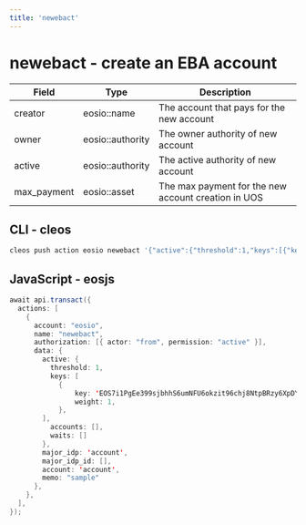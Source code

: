 ```yaml
---
title: 'newebact'
---
```


# newebact - create an EBA account

| Field       | Type             | Description                                         |
| ----------- | ---------------- | --------------------------------------------------- |
| creator     | eosio::name      | The account that pays for the new account           |
| owner       | eosio::authority | The owner authority of new account                  |
| active      | eosio::authority | The active authority of new account                 |
| max_payment | eosio::asset     | The max payment for the new account creation in UOS |

## CLI - cleos

```sh
cleos push action eosio newebact '{"active":{"threshold":1,"keys":[{"key":"EOS7i1PgEe399sjbhhS6umNFU6okzit96chj8NtpBRzy6XpDYXUH9","weight":1}],"accounts":[],"waits":[]}, "major_idp":"account", "major_idp_id":"", "account":"account", "memo":"sample"}}' -p from
```

## JavaScript - eosjs

```java
await api.transact({
  actions: [
    {
      account: "eosio",
      name: "newebact",
      authorization: [{ actor: "from", permission: "active" }],
      data: {
        active: {
          threshold: 1,
          keys: [
            {
                key: 'EOS7i1PgEe399sjbhhS6umNFU6okzit96chj8NtpBRzy6XpDYXUH9',
                weight: 1,
            },
        ],
          accounts: [],
          waits: []
        },
        major_idp: 'account',
        major_idp_id: [],
        account: 'account',
        memo: "sample"
      },
    },
  ],
});
```
